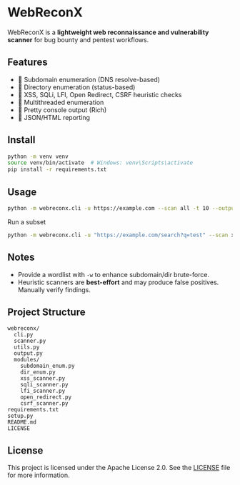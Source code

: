 # **WebReconX**

WebReconX is a **lightweight web reconnaissance and vulnerability scanner** for bug bounty and pentest workflows.

## **Features**
- 🔎 Subdomain enumeration (DNS resolve-based)
- 📁 Directory enumeration (status-based)
- 🧪 XSS, SQLi, LFI, Open Redirect, CSRF heuristic checks
- 🧵 Multithreaded enumeration
- 🎨 Pretty console output (Rich)
- 🧾 JSON/HTML reporting

## **Install**
```bash
python -m venv venv
source venv/bin/activate  # Windows: venv\Scripts\activate
pip install -r requirements.txt
```

## **Usage**
```bash
python -m webreconx.cli -u https://example.com --scan all -t 10 --output report.json --html report.html
```
Run a subset
```bash
python -m webreconx.cli -u "https://example.com/search?q=test" --scan xss,sqli
```

## **Notes**
- Provide a wordlist with `-w` to enhance subdomain/dir brute-force.
- Heuristic scanners are **best-effort** and may produce false positives. Manually verify findings.

## **Project Structure**
```
webreconx/
  cli.py
  scanner.py
  utils.py
  output.py
  modules/
    subdomain_enum.py
    dir_enum.py
    xss_scanner.py
    sqli_scanner.py
    lfi_scanner.py
    open_redirect.py
    csrf_scanner.py
requirements.txt
setup.py
README.md
LICENSE
```

## **License**
This project is licensed under the Apache License 2.0. See the [LICENSE](LICENSE) file for more information.

